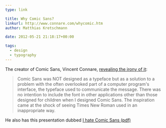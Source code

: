 ```yaml
---
type: link

title: Why Comic Sans?
linkurl: http://www.connare.com/whycomic.htm
author: Matthias Kretschmann

date: 2012-05-21 21:18:17+00:00

tags:
  - design
  - typography
---
```


The creator of Comic Sans, Vincent Connare, [revealing the irony of it](http://www.connare.com/whycomic.htm):

> Comic Sans was NOT designed as a typeface but as a solution to a problem with the often overlooked part of a computer program's interface, the typeface used to communicate the message.
> There was no intention to include the font in other applications other than those designed for children when I designed Comic Sans. The inspiration came at the shock of seeing Times New Roman used in an inappropriate way.

He also has this presentation dubbed [I hate Comic Sans (pdf)](http://www.connare.com/ihatecomic.pdf)
